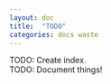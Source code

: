 ```yaml
---
layout: doc
title:  "TODO"
categories: docs waste 
---
```


TODO: Create index.  
TODO: Document things!
